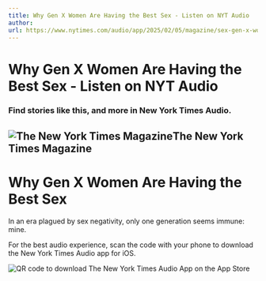 ```yaml
---
title: Why Gen X Women Are Having the Best Sex - Listen on NYT Audio
author: 
url: https://www.nytimes.com/audio/app/2025/02/05/magazine/sex-gen-x-women.html?referringSource=sharing
---
```

# Why Gen X Women Are Having the Best Sex - Listen on NYT Audio

### Find stories like this, and more in New York Times Audio.

## ![The New York Times Magazine](https://static01.nyt.com/images/2020/01/26/podcasts/logo-nytmag/logo-nytmag-square320-v6.png)The New York Times Magazine

# Why Gen X Women Are Having the Best Sex

In an era plagued by sex negativity, only one generation seems immune: mine.

For the best audio experience, scan the code with your phone to download the New York Times Audio app for iOS.

![QR code to download The New York Times Audio App on the App Store](/vi-assets/static-assets/qrcode-eacc5f2f1bb8c5b1eea2a1013f6277ed.svg)

